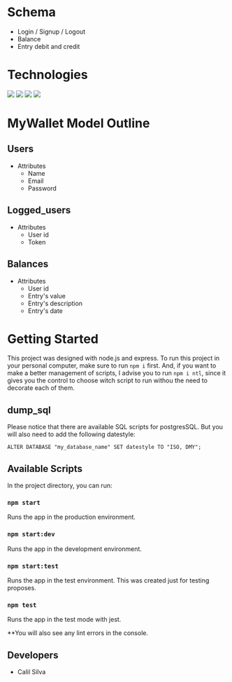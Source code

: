 # Schema

- Login / Signup / Logout
- Balance
- Entry debit and credit

# Technologies

<img src="https://img.shields.io/badge/Jest-C21325?style=for-the-badge&logo=jest&logoColor=white" />
<img src="https://img.shields.io/badge/Node.js-339933?style=for-the-badge&logo=nodedotjs&logoColor=white" />
<img src="https://img.shields.io/badge/Express.js-000000?style=for-the-badge&logo=express&logoColor=white" />
<img src="https://img.shields.io/badge/PostgreSQL-316192?style=for-the-badge&logo=postgresql&logoColor=white" />

# MyWallet Model Outline

## Users

- Attributes
  - Name
  - Email
  - Password


## Logged_users

- Attributes
  - User id
  - Token


## Balances

- Attributes
  - User id
  - Entry's value
  - Entry's description
  - Entry's date

# Getting Started

This project was designed with node.js and express. To run this project in your personal computer, make sure to run `npm i` first. And, if you want to make a better management of scripts, I advise you to run `npm i ntl`, since it gives you the control to choose witch script to run withou the need to decorate each of them.

## dump_sql

Please notice that there are available SQL scripts for postgresSQL. But you will also need to add the following datestyle:

```
ALTER DATABASE "my_database_name" SET datestyle TO "ISO, DMY";
```

## Available Scripts

In the project directory, you can run:

### `npm start`

Runs the app in the production environment.

### `npm start:dev`

Runs the app in the development environment.

### `npm start:test`

Runs the app in the test environment. This was created just for testing proposes.

### `npm test`

Runs the app in the test mode with jest.

**You will also see any lint errors in the console.

## Developers

- Calil Silva
